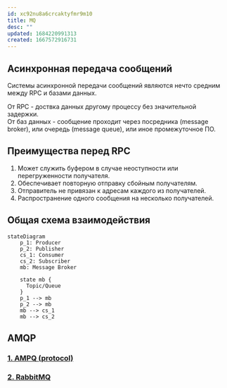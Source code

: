 ```yaml
---
id: xc92nu8a6crcaktyfmr9m10
title: MQ
desc: ""
updated: 1684220991313
created: 1667572916731
---
```


## Асинхронная передача сообщений

Системы асинхронной передачи сообщений являются нечто средним между RPC и базами данных.

От RPC - доствка данных другому процессу без значительной задержки.  
От баз данных - сообщение проходит через посредника (message broker), или очередь (message queue), или иное промежуточное ПО.

## Преимущества перед RPC

1. Может служить буфером в случае неоступности или перегруженности получателя.
2. Обеспечивает повторную отправку сбойным получателям.
3. Отправитель не привязан к адресам каждого из получателей.
4. Распространение одного сообщения на несколько получателей.

## Общая схема взаимодействия

```mermaid
stateDiagram
    p_1: Producer
    p_2: Publisher
    cs_1: Consumer
    cs_2: Subscriber
    mb: Message Broker

    state mb {
      Topic/Queue
    }
    p_1 --> mb
    p_2 --> mb
    mb --> cs_1
    mb --> cs_2
```

## AMQP

### [1. AMPQ (protocol)](data.mq.ampq.md)

### [2. RabbitMQ](data.mq.rabbit-mq.md)

